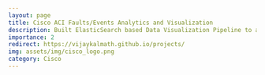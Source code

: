 ```yaml
---
layout: page
title: Cisco ACI Faults/Events Analytics and Visualization
description: Built ElasticSearch based Data Visualization Pipeline to aid anomaly detection in distributed system logs. 
importance: 2
redirect: https://vijaykalmath.github.io/projects/
img: assets/img/cisco_logo.png
category: Cisco
---
```

